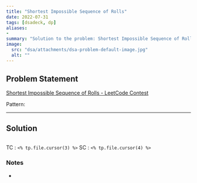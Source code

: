 ```yaml
---
title: "Shortest Impossible Sequence of Rolls"
date: 2022-07-31
tags: [dsadeck, dp]
aliases:
- 
summary: "Solution to the problem: Shortest Impossible Sequence of Rolls"
image:
  src: "dsa/attachments/dsa-problem-default-image.jpg"
  alt: ""
---
```


## Problem Statement
[Shortest Impossible Sequence of Rolls - LeetCode Contest](https://leetcode.com/contest/biweekly-contest-83/problems/shortest-impossible-sequence-of-rolls/)

Pattern: 

---

## Solution
``` java

```
TC : ` <% tp.file.cursor(3) %> `
SC : ` <% tp.file.cursor(4) %> `

### Notes
- 


